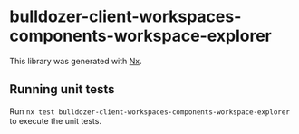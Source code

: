 # bulldozer-client-workspaces-components-workspace-explorer

This library was generated with [Nx](https://nx.dev).

## Running unit tests

Run `nx test bulldozer-client-workspaces-components-workspace-explorer` to execute the unit tests.
